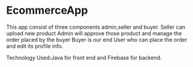 # EcommerceApp
This app consist of three components admin,seller and buyer.
Seller can upload new product
Admin will approve those product and manage the order placed by the buyer
Buyer is our end User who can place the order and edit its profile info.


Technology Used:Java for front end and Firebase for backend. 
